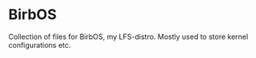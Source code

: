 # BirbOS
Collection of files for BirbOS, my LFS-distro. Mostly used to store kernel configurations etc.
